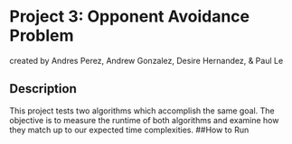 # Project 3: Opponent Avoidance Problem
created by Andres Perez, Andrew Gonzalez, Desire Hernandez, & Paul Le
## Description
This project tests two algorithms which accomplish the same goal. The objective is to measure the runtime of both algorithms and examine how they match up to our expected time complexities.
##How to Run
